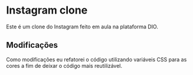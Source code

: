 # Instagram clone
Este é um clone do Instagram feito em aula na plataforma DIO.

## Modificações
Como modificações eu refatorei o código utilizando variáveis CSS para as cores a fim de deixar o código mais reutilizável.
